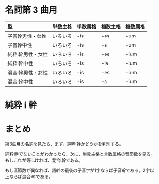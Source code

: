 名詞第 3 曲用
===

|型               |単数主格|単数属格|複数主格|複数属格|
|:---|:--|:--|:--|:--|
|子音幹男性・女性 |いろいろ|-is     |-es     |-um |
|子音幹中性       |いろいろ|-is     |-a      |-um |
|純粋i幹男性・女性|いろいろ|-is     |-es     |-ium|
|純粋i幹中性      |いろいろ|-is     |-ia     |-ium|
|混合i幹男性・女性|いろいろ|-is     |-es     |-ium|
|混合i幹中性      |いろいろ|-is     |-a      |-ium|

# 純粋 i 幹



# まとめ

第3曲用の名詞を見たら、まず、純粋i幹かどうかを判別する。

純粋i幹でないことがわかったら、次に、単数主格と単数属格の音節数を見る。もしこれが等しければ、混合i幹である。

もし音節数が異なれば、語幹の最後の子音字が1字ならば子音幹である。2字以上ならば混合i幹である。
